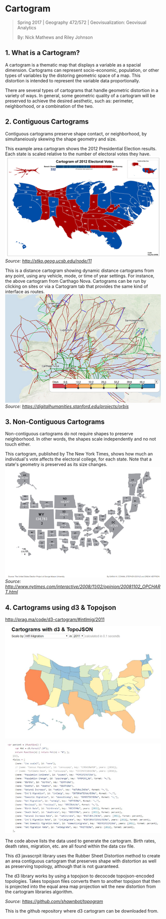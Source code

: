 # Cartogram

> Spring 2017 | Geography 472/572 | Geovisualization: Geovisual Analytics
>
> By: Nick Mathews and Riley Johnson

## 1. What is a Cartogram?

A cartogram is a thematic map that displays a variable as a spacial dimension. Cartograms can represent socio-economic, population, or other types of variables by the distoring geometric space of a map. This distortion is intended to represent the variable data proportionally.

There are several types of cartograms that handle geometric distortion in a variety of ways. In general, some geometric quality of a cartogram will be preserved to achieve the desired aesthetic, such as: perimeter, neighborhood, or a combination of the two. 

## 2. Contiguous Cartograms

Contiguous cartograms preserve shape contact, or neighborhood, by simultaneiously skewing the shape geometry and size.

This example area cartogram shows the 2012 Presidential Election results. Each state is scaled relative to the number of electoral votes they have.
![cartogramUSelection_SongGao](img/cartogramUSelection_SongGao.jpg)
*Source: http://stko.geog.ucsb.edu/node/11*

This is a distance cartogram showing dynamic distance cartograms from any point, using any vehicle, mode, or time of year settings. For instance, the above cartogram from Carthago Nova. Cartograms can be run by clicking on sites or via a Cartogram tab that provides the same kind of interface as routes.
![o2cart](img/o2cart.png)
*Source: https://digitalhumanities.stanford.edu/projects/orbis*


## 3. Non-Contiguous Cartograms

Non-contiguous cartograms do not require shapes to preserve neighborhood. In other words, the shapes scale independently and no not touch either.

This cartogram, published by The New York Times, shows how much an individual's vote affects the electoral college, for each state. Note that a state's geometry is preserved as its size changes.
![non-contiguous-nytimes.png](img/non-contiguous-nytimes.png)
*Source: http://www.nytimes.com/interactive/2008/11/02/opinion/20081102_OPCHART.html*



## 4. Cartograms using d3 & Topojson

http://prag.ma/code/d3-cartogram/#intlmig/2011

![d2carto](img/d2carto.JPG)

![d3examples](img/d3examples.JPG)

The code above lists the data used to generate the cartogram. Birth rates, death rates, migration, etc. are all found within the data csv file.

This d3 javascrpit library uses the Rubber Sheet Distortion method to create an area contiguous cartogram that preserves shape with distortion as well as preserving topology, although that is not guaranteed. 



The d3 library works by using a topojson to decocode topojson-encoded topologies. Takes topojson files converts them to another topojson that then is projected into the equal area map projection wit  the new distortion from the cartogram libraries algorithm.



*Source: https://github.com/shawnbot/topogram*

This is the github repository where d3 cartogram can be downloaded from.
